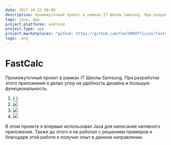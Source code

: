 ```yaml
---
date: 2017-10-22 00:00
description: Промежуточный проект в рамках IT Школы Samsung. При разработке этого приложения я делал упор на удобность дизайна и большую функциональность.
tags: java, app
project.platforms: android
project.type: app
project.marketplaces: "github: https://github.com/CoolONEOfficial/fastcalc"
logo: .png
---
```

# FastCalc

Промежуточный проект в рамках IT Школы Samsung. При разработке этого приложения я делал упор на удобность дизайна и большую функциональность.


1. { }
2. ![ ](/img/projects/fastcalc/2_400x400.jpg)
3. ![ ](/img/projects/fastcalc/1_400x400.jpg)
4. ![ ](/img/projects/fastcalc/3_400x400.jpg)



В этом проекте я впервые использовал Java для написания нативного приложения. Также до этого я не работал с решением примеров и благодаря этой работе я получил опыт в данном направлении.
